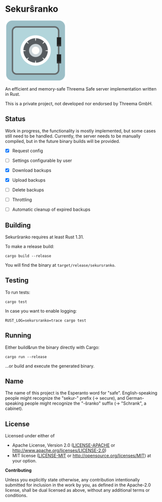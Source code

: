 # Sekurŝranko

![Icon](safe.png)

An efficient and memory-safe Threema Safe server implementation
written in Rust.

This is a private project, not developed nor endorsed by Threema GmbH.


## Status

Work in progress, the functionality is mostly implemented, but some cases still
need to be handled. Currently, the server needs to be manually compiled, but in
the future binary builds will be provided.

- [x] Request config
- [ ] Settings configurable by user
- [x] Download backups
- [x] Upload backups
- [ ] Delete backups
- [ ] Throttling
- [ ] Automatic cleanup of expired backups


## Building

Sekurŝranko requires at least Rust 1.31.

To make a release build:

    cargo build --release

You will find the binary at `target/release/sekursranko`.


## Testing

To run tests:

    cargo test

In case you want to enable logging:

    RUST_LOG=sekursranko=trace cargo test


## Running

Either build&run the binary directly with Cargo:

    cargo run --release

...or build and execute the generated binary.


## Name

The name of this project is the Esperanto word for "safe". English-speaking
people might recognize the "sekur-" prefix (-> secure), and German-speaking
people might recognize the "-ŝranko" suffix (-> "Schrank", a cabinet).


## License

Licensed under either of

 * Apache License, Version 2.0 ([LICENSE-APACHE](LICENSE-APACHE) or
   http://www.apache.org/licenses/LICENSE-2.0)
 * MIT license ([LICENSE-MIT](LICENSE-MIT) or
   http://opensource.org/licenses/MIT) at your option.

**Contributing**

Unless you explicitly state otherwise, any contribution intentionally submitted
for inclusion in the work by you, as defined in the Apache-2.0 license, shall
be dual licensed as above, without any additional terms or conditions.
